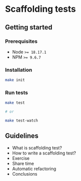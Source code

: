 # Scaffolding tests

## Getting started

### Prerequisites

- Node `>= 18.17.1`
- NPM `>= 9.6.7`

### Installation

```bash
make init
```

### Run tests

```bash
make test

# or

make test-watch
```

## Guidelines

- What is scaffolding test?
- How to write a scaffolding test?
- Exercise
- Share time
- Automatic refactoring
- Conclusions
